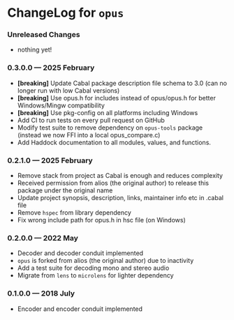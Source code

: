 # ChangeLog for `opus`

### Unreleased Changes

- nothing yet!

### 0.3.0.0 — 2025 February

- **[breaking]** Update Cabal package description file schema to 3.0 (can no longer run with low Cabal versions)
- **[breaking]** Use opus.h for includes instead of opus/opus.h for better Windows/Mingw compatibility
- **[breaking]** Use pkg-config on all platforms including Windows
- Add CI to run tests on every pull request on GitHub
- Modify test suite to remove dependency on `opus-tools` package (instead we now FFI into a local opus_compare.c)
- Add Haddock documentation to all modules, values, and functions.

### 0.2.1.0 — 2025 February

- Remove stack from project as Cabal is enough and reduces complexity
- Received permission from alios (the original author) to release this package under the original name
- Update project synopsis, description, links, maintainer info etc in .cabal file
- Remove `hspec` from library dependency
- Fix wrong include path for opus.h in hsc file (on Windows)

### 0.2.0.0 — 2022 May

- Decoder and decoder conduit implemented
- `opus` is forked from alios (the original author) due to inactivity
- Add a test suite for decoding mono and stereo audio
- Migrate from `lens` to `microlens` for lighter dependency

### 0.1.0.0 — 2018 July

- Encoder and encoder conduit implemented
